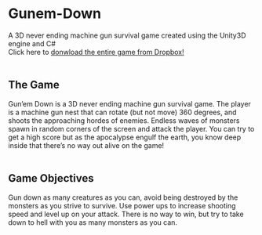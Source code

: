 # Gunem-Down
A 3D never ending machine gun survival game created using the Unity3D engine and C#<br>
Click here to <a href="https://www.dropbox.com/sh/nrkd4lo5xq2ne5c/AAC7Ug149DK6lMnsTn9crcnMa?dl=0" target="_blank">donwload the entire game from Dropbox!</a>
<br><br>
<h2>The Game</h2>
Gun’em Down is a 3D never ending machine gun survival game. The player is
a machine gun nest that can rotate (but not move) 360 degrees, and shoots the approaching
hordes of enemies. Endless waves of monsters spawn in random corners of the screen and
attack the player. You can try to get a high score but as the apocalypse engulf the earth, you
know deep inside that there’s no way out alive on the game!
<br><br>
<h2>Game Objectives</h2>
Gun down as many creatures as you can, avoid being destroyed by the monsters as you strive
to survive. Use power ups to increase shooting speed and level up on your attack. There is no
way to win, but try to take down to hell with you as many monsters as you can.
